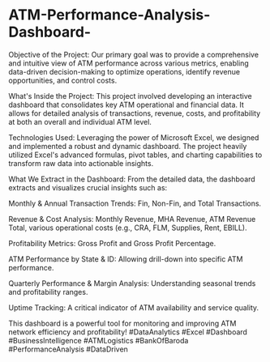 # ATM-Performance-Analysis-Dashboard-
Objective of the Project:
Our primary goal was to provide a comprehensive and intuitive view of ATM performance across various metrics, enabling data-driven decision-making to optimize operations, identify revenue opportunities, and control costs.

What's Inside the Project:
This project involved developing an interactive dashboard that consolidates key ATM operational and financial data. It allows for detailed analysis of transactions, revenue, costs, and profitability at both an overall and individual ATM level.

Technologies Used:
Leveraging the power of Microsoft Excel, we designed and implemented a robust and dynamic dashboard. The project heavily utilized Excel's advanced formulas, pivot tables, and charting capabilities to transform raw data into actionable insights.

What We Extract in the Dashboard:
From the detailed data, the dashboard extracts and visualizes crucial insights such as:

Monthly & Annual Transaction Trends: Fin, Non-Fin, and Total Transactions.

Revenue & Cost Analysis: Monthly Revenue, MHA Revenue, ATM Revenue Total, various operational costs (e.g., CRA, FLM, Supplies, Rent, EBILL).

Profitability Metrics: Gross Profit and Gross Profit Percentage.

ATM Performance by State & ID: Allowing drill-down into specific ATM performance.

Quarterly Performance & Margin Analysis: Understanding seasonal trends and profitability ranges.

Uptime Tracking: A critical indicator of ATM availability and service quality.

This dashboard is a powerful tool for monitoring and improving ATM network efficiency and profitability! #DataAnalytics #Excel #Dashboard #BusinessIntelligence #ATMLogistics #BankOfBaroda #PerformanceAnalysis #DataDriven


